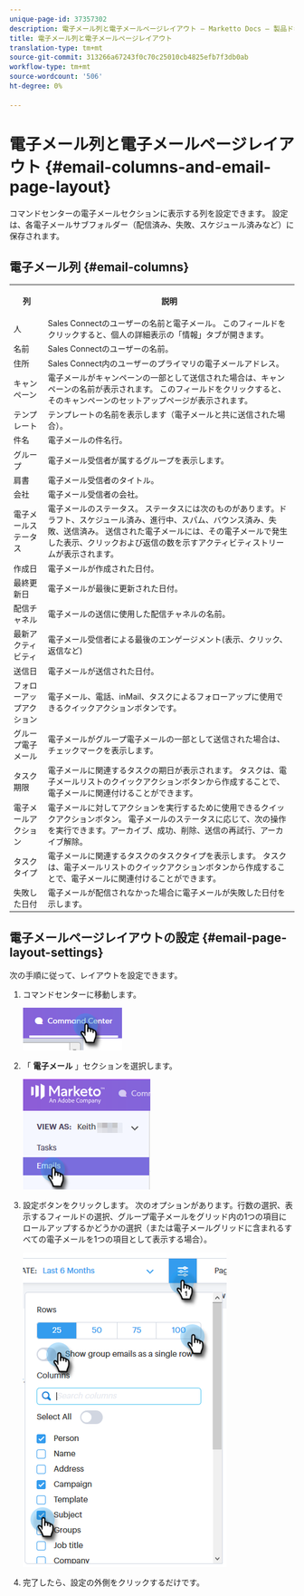 ```yaml
---
unique-page-id: 37357302
description: 電子メール列と電子メールページレイアウト — Marketto Docs — 製品ドキュメント
title: 電子メール列と電子メールページレイアウト
translation-type: tm+mt
source-git-commit: 313266a67243f0c70c25010cb4825efb7f3db0ab
workflow-type: tm+mt
source-wordcount: '506'
ht-degree: 0%

---
```



# 電子メール列と電子メールページレイアウト {#email-columns-and-email-page-layout}

コマンドセンターの電子メールセクションに表示する列を設定できます。 設定は、各電子メールサブフォルダー（配信済み、失敗、スケジュール済みなど）に保存されます。

## 電子メール列 {#email-columns}

<table> 
 <colgroup> 
  <col> 
  <col> 
 </colgroup> 
 <tbody> 
  <tr> 
   <th><p>列</p></th> 
   <th>説明</th> 
  </tr> 
  <tr> 
   <td>人</td> 
   <td>Sales Connectのユーザーの名前と電子メール。 このフィールドをクリックすると、個人の詳細表示の「情報」タブが開きます。</td> 
  </tr> 
  <tr> 
   <td>名前</td> 
   <td>Sales Connectのユーザーの名前。</td> 
  </tr> 
  <tr> 
   <td>住所</td> 
   <td>Sales Connect内のユーザーのプライマリの電子メールアドレス。</td> 
  </tr> 
  <tr> 
   <td>キャンペーン</td> 
   <td>電子メールがキャンペーンの一部として送信された場合は、キャンペーンの名前が表示されます。 このフィールドをクリックすると、そのキャンペーンのセットアップページが表示されます。</td> 
  </tr> 
  <tr> 
   <td>テンプレート</td> 
   <td>テンプレートの名前を表示します（電子メールと共に送信された場合）。</td> 
  </tr> 
  <tr> 
   <td colspan="1">件名</td> 
   <td colspan="1">電子メールの件名行。</td> 
  </tr> 
  <tr> 
   <td colspan="1">グループ</td> 
   <td colspan="1">電子メール受信者が属するグループを表示します。</td> 
  </tr> 
  <tr> 
   <td>肩書</td> 
   <td>電子メール受信者のタイトル。</td> 
  </tr> 
  <tr> 
   <td>会社</td> 
   <td>電子メール受信者の会社。</td> 
  </tr> 
  <tr> 
   <td>電子メールステータス</td> 
   <td>電子メールのステータス。 ステータスには次のものがあります。ドラフト、スケジュール済み、進行中、スパム、バウンス済み、失敗、送信済み。 送信された電子メールには、その電子メールで発生した表示、クリックおよび返信の数を示すアクティビティストリームが表示されます。</td> 
  </tr> 
  <tr> 
   <td>作成日</td> 
   <td>電子メールが作成された日付。</td> 
  </tr> 
  <tr> 
   <td>最終更新日</td> 
   <td>電子メールが最後に更新された日付。</td> 
  </tr> 
  <tr> 
   <td>配信チャネル</td> 
   <td>電子メールの送信に使用した配信チャネルの名前。</td> 
  </tr> 
  <tr> 
   <td>最新アクティビティ</td> 
   <td>電子メール受信者による最後のエンゲージメント(表示、クリック、返信など)</td> 
  </tr> 
  <tr> 
   <td>送信日</td> 
   <td>電子メールが送信された日付。</td> 
  </tr> 
  <tr> 
   <td>フォローアップアクション</td> 
   <td>電子メール、電話、inMail、タスクによるフォローアップに使用できるクイックアクションボタンです。</td> 
  </tr> 
  <tr> 
   <td>グループ電子メール</td> 
   <td>電子メールがグループ電子メールの一部として送信された場合は、チェックマークを表示します。</td> 
  </tr> 
  <tr> 
   <td>タスク期限</td> 
   <td>電子メールに関連するタスクの期日が表示されます。 タスクは、電子メールリストのクイックアクションボタンから作成することで、電子メールに関連付けることができます。</td> 
  </tr> 
  <tr> 
   <td>電子メールアクション</td> 
   <td>電子メールに対してアクションを実行するために使用できるクイックアクションボタン。 電子メールのステータスに応じて、次の操作を実行できます。アーカイブ、成功、削除、送信の再試行、アーカイブ解除。</td> 
  </tr> 
  <tr> 
   <td>タスクタイプ</td> 
   <td>電子メールに関連するタスクのタスクタイプを表示します。 タスクは、電子メールリストのクイックアクションボタンから作成することで、電子メールに関連付けることができます。</td> 
  </tr> 
  <tr> 
   <td>失敗した日付</td> 
   <td>電子メールが配信されなかった場合に電子メールが失敗した日付を示します。</td> 
  </tr> 
 </tbody> 
</table>

## 電子メールページレイアウトの設定 {#email-page-layout-settings}

次の手順に従って、レイアウトを設定できます。

1. コマンドセンターに移動します。

   ![](assets/email-columns-and-email-grid-layout-1.png)

1. 「 **電子メール** 」セクションを選択します。

   ![](assets/email-columns-and-email-grid-layout-2.png)

1. 設定ボタンをクリックします。 次のオプションがあります。行数の選択、表示するフィールドの選択、グループ電子メールをグリッド内の1つの項目にロールアップするかどうかの選択（または電子メールグリッドに含まれるすべての電子メールを1つの項目として表示する場合）。

   ![](assets/email-columns-and-email-grid-layout-3.png)

1. 完了したら、設定の外側をクリックするだけです。

